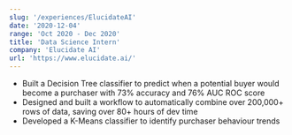 ```yaml
---
slug: '/experiences/ElucidateAI'
date: '2020-12-04'
range: 'Oct 2020 - Dec 2020'
title: 'Data Science Intern'
company: 'Elucidate AI'
url: 'https://www.elucidate.ai/'
---
```

- Built a Decision Tree classifier to predict when a potential buyer would become a purchaser with 73% accuracy and 76% AUC ROC score
- Designed and built a workflow to automatically combine over 200,000+ rows of data, saving over 80+ hours of dev time
- Developed a K-Means classifier to identify purchaser behaviour trends